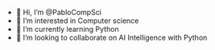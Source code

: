 - 👋 Hi, I’m @PabloCompSci
- 👀 I’m interested in Computer science 
- 🌱 I’m currently learning Python 
- 💞️ I’m looking to collaborate on AI Intelligence with Python

<!---
PabloCompSci/PabloCompSci is a ✨ special ✨ repository because its `README.md` (this file) appears on your GitHub profile.
You can click the Preview link to take a look at your changes.
--->
